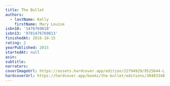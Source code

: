 ```yaml
---
title: The Bullet
authors:
  - lastName: Kelly
    firstName: Mary Louise
isbn10: '1476769818'
isbn13: '9781476769813'
finishedAt: 2016-10-15
rating: 2
yearPublished: 2015
startedAt: null
asin:
subtitle:
narrators:
coverImageUrl: https://assets.hardcover.app/edition/22794929/9525644-L.jpg
hardcoverUrl: https://hardcover.app/books/the-bullet/editions/30403348
---
```

